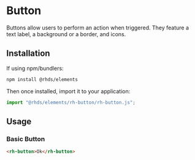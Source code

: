 # Button

Buttons allow users to perform an action when triggered. They feature a text
label, a background or a border, and icons.

## Installation

If using npm/bundlers:

```bash
npm install @rhds/elements
```

Then once installed, import it to your application:

```js
import "@rhds/elements/rh-button/rh-button.js";
```

## Usage

### Basic Button

```html
<rh-button>Ok</rh-button>
```
